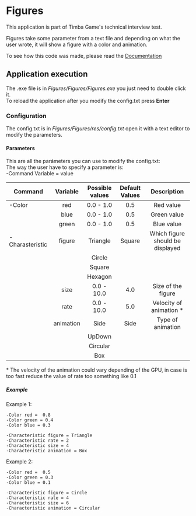 # Figures

This application is part of Timba Game's technical interview test. <br/>

Figures take some parameter from a text file and depending on what the user wrote, it will show a figure with a color and animation.<br/>

To see how this code was made, please read the [Documentation](https://github.com/juamarCas/Figures/wiki/_new)

## Application execution
The .exe file is in _Figures/Figures/Figures.exe_ you just need to double click it. <br/>
To reload the application after you modify the config.txt press __Enter__

### Configuration
The config.txt is in _Figures/Figures/res/config.txt_ open it with a text editor to modify the parameters.

#### Parameters
This are all the parámeters you can use to modify the config.txt: <br/>
The way the user have to specify a parameter is: <br/>
-Command Variable = value<br/>

|    Command      |  Variable  | Possible values | Default Values  |           Description           |
|-----------------|:----------:|:---------------:|:---------------:|:-------------------------------:|
|  -Color         |    red     |    0.0 - 1.0    |       0.5       | Red value                       |
|                 |    blue    |    0.0 - 1.0    |       0.5       | Green value                     |
|                 |    green   |    0.0 - 1.0    |       0.5       | Blue value                      |
| -Charasteristic |   figure   |    Triangle     |      Square     | Which figure should be displayed|
|                 |            |    Circle       |                 |                                 |
|                 |            |    Square       |                 |                                 |
|                 |            |    Hexagon      |                 |                                 |
|                 |    size    |    0.0 - 10.0   |       4.0       | Size of the figure              |
|                 |    rate    |    0.0 - 10.0   |       5.0       | Velocity of animation *         |
|                 |  animation |       Side      |       Side      | Type of animation               | 
|                 |            |      UpDown     |                 |                                 |
|                 |            |      Circular   |                 |                                 |
|                 |            |        Box      |                 |                                 |

\* The velocity of the animation could vary depending of the GPU, in case is too fast reduce the value of rate too something like 0.1

##### Example
Example 1:<br/>
```
-Color red =  0.8
-Color green = 0.4
-Color blue = 0.3

-Characteristic figure = Triangle
-Characteristic rate = 2
-Characteristic size = 4
-Characteristic animation = Box

```

Example 2:<br/>
```
-Color red =  0.5
-Color green = 0.3
-Color blue = 0.1

-Characteristic figure = Circle
-Characteristic rate = 4
-Characteristic size = 6
-Characteristic animation = Circular

```
